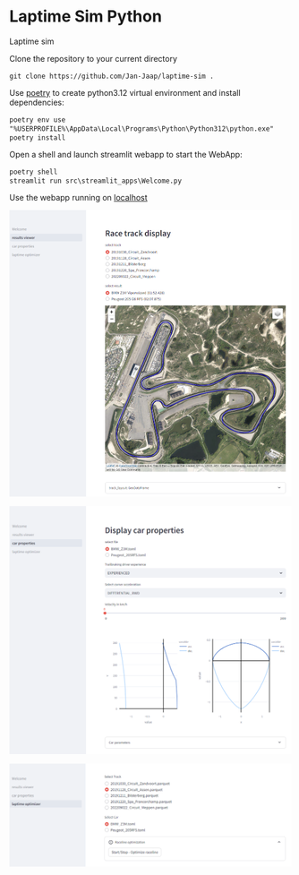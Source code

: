 # Laptime Sim Python
Laptime sim

Clone the repository to your current directory

```console
git clone https://github.com/Jan-Jaap/laptime-sim .

```


Use [poetry](https://python-poetry.org/docs/#installing-with-the-official-installer) to create python3.12 virtual environment and install dependencies:
```console 
poetry env use "%USERPROFILE%\AppData\Local\Programs\Python\Python312\python.exe"
poetry install

```
Open a shell and launch streamlit webapp to start the WebApp:
```console
poetry shell
streamlit run src\streamlit_apps\Welcome.py

```

Use the webapp running on [localhost](http://localhost:8501)

![streamlit_trackview](/images/streamlit_trackview.png)

![streamlit_car_properties](/images/streamlit_car_properties.png)

![streamlit_laptime_optimizer](/images/streamlit_laptime_optimizer.png)
